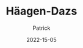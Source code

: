 ---
title: Häagen-Dazs
author: Patrick
date: 2022-15-05
tags: ["post", "featured"]
image: /media/test.jpg
imageAlt: This is a test
description: idk
---